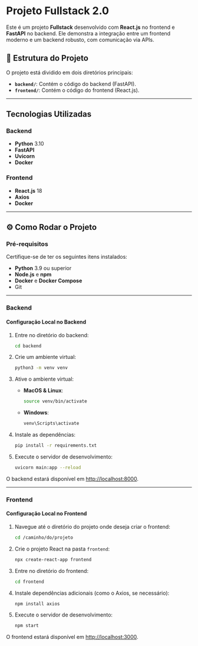 # Projeto Fullstack 2.0

Este é um projeto **Fullstack** desenvolvido com **React.js** no frontend e **FastAPI** no backend. Ele demonstra a integração entre um frontend moderno e um backend robusto, com comunicação via APIs.

## 📁 Estrutura do Projeto

O projeto está dividido em dois diretórios principais:

- **`backend/`**: Contém o código do backend (FastAPI).
- **`frontend/`**: Contém o código do frontend (React.js).

---

## Tecnologias Utilizadas

### Backend
- **Python** 3.10
- **FastAPI**
- **Uvicorn**
- **Docker**

### Frontend
- **React.js** 18
- **Axios**
- **Docker**

---

## ⚙️ Como Rodar o Projeto

### Pré-requisitos
Certifique-se de ter os seguintes itens instalados:
- **Python** 3.9 ou superior
- **Node.js** e **npm**
- **Docker** e **Docker Compose**
- Git

---

### Backend

#### Configuração Local no Backend

1. Entre no diretório do backend:
   ```bash
   cd backend
   ```

2. Crie um ambiente virtual:
   ```bash
   python3 -m venv venv
   ```

3. Ative o ambiente virtual:
   - **MacOS & Linux**:
     ```bash
     source venv/bin/activate
     ```
   - **Windows**:
     ```bash
     venv\Scripts\activate
     ```

4. Instale as dependências:
   ```bash
   pip install -r requirements.txt
   ```

5. Execute o servidor de desenvolvimento:
   ```bash
   uvicorn main:app --reload
   ```

O backend estará disponível em [http://localhost:8000](http://localhost:8000).

---

### Frontend

#### Configuração Local no Frontend

1. Navegue até o diretório do projeto onde deseja criar o frontend:
   ```bash
   cd /caminho/do/projeto
   ```

2. Crie o projeto React na pasta `frontend`:
   ```bash
   npx create-react-app frontend
   ```

3. Entre no diretório do frontend:
   ```bash
   cd frontend
   ```

4. Instale dependências adicionais (como o Axios, se necessário):
   ```bash
   npm install axios
   ```

5. Execute o servidor de desenvolvimento:
   ```bash
   npm start
   ```

O frontend estará disponível em [http://localhost:3000](http://localhost:3000).
